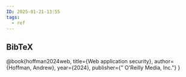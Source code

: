 ```yaml
---
ID: 2025-01-21-13:55
tags:
  - ref
---
```

## BibTeX

@book{hoffman2024web,
  title={Web application security},
  author={Hoffman, Andrew},
  year={2024},
  publisher={" O'Reilly Media, Inc."}
}